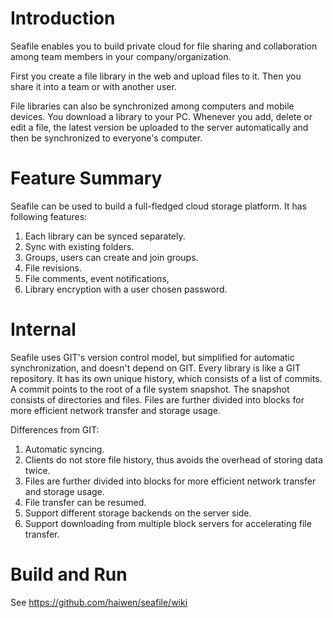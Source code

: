 Introduction
============

Seafile enables you to build private cloud for file sharing and collaboration among team members in your company/organization. 

First you create a file library in the web and upload files to
it. Then you share it into a team or with another user.

File libraries can also be synchronized among computers and mobile
devices. You download a library to your PC. Whenever you add, delete
or edit a file, the latest version be uploaded to the server
automatically and then be synchronized to everyone's computer.

Feature Summary
===============

Seafile can be used to build a full-fledged cloud storage platform. It
has following features:

1. Each library can be synced separately.
2. Sync with existing folders.
3. Groups, users can create and join groups. 
4. File revisions.
5. File comments, event notifications, 
6. Library encryption with a user chosen password.

Internal
========

Seafile uses GIT's version control model, but simplified for automatic
synchronization, and doesn't depend on GIT.
Every library is like a GIT repository. It has
its own unique history, which consists of a list of commits.
A commit points to the root of a file system snapshot. The snapshot consists
of directories and files. Files are further divided into blocks
for more efficient network transfer and storage usage.

Differences from GIT:

1. Automatic syncing.
2. Clients do not store file history, thus avoids the overhead of storing data twice.
3. Files are further divided into blocks for more efficient network transfer and storage usage.
4. File transfer can be resumed.
5. Support different storage backends on the server side.
6. Support downloading from multiple block servers for accelerating file transfer.

Build and Run
=============

See <https://github.com/haiwen/seafile/wiki>
